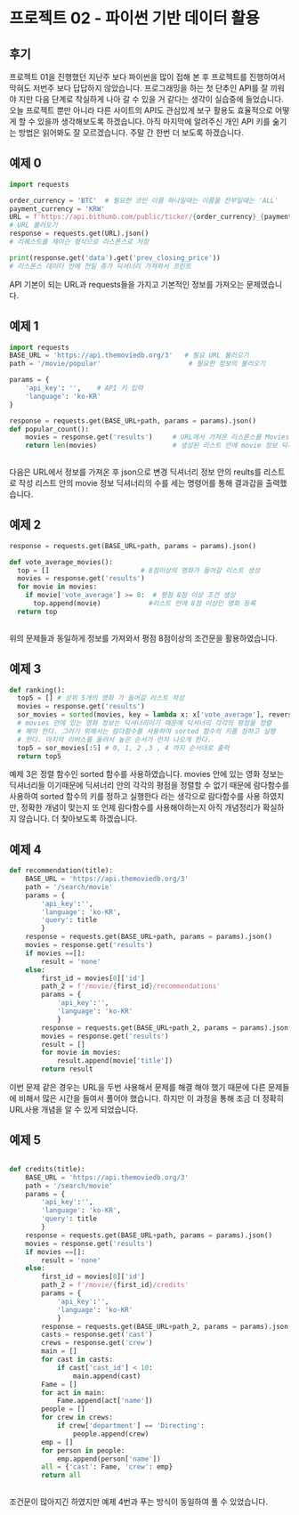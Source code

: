 # 프로젝트 02 - 파이썬 기반 데이터 활용

## 후기

 프로젝트 01을 진행했던 지난주 보다 파이썬을 많이 접해 본 후 프로젝트를 진행하여서 막혀도 저번주 보다 답답하지 않았습니다. 프로그래밍을 하는 첫 단추인 API를 잘 끼워야 지만 다음 단계로 착실하게 나아 갈 수 있을 거 같다는 생각이 실습중에 들었습니다. 오늘 프로젝트 뿐만 아니라 다른 사이트의 API도 관심있게 보구 활용도 효율적으로 어떻게 할 수 있을까 생각해보도록 하겠습니다. 아직 마지막에 알려주신 개인 API 키를 숢기는 방법은 읽어봐도 잘 모르겠습니다. 주말 간 한번 더 보도록 하겠습니다.



## 예제 0

``` python
import requests

order_currency = 'BTC'  # 필요한 코인 이름 하나일때는 이름을 전부일때는 'ALL'
payment_currency = 'KRW'
URL = f'https://api.bithumb.com/public/ticker/{order_currency}_{payment_currency}'
# URL 불러오기
response = requests.get(URL).json()
# 리퀘스트를 제이슨 형식으로 리스폰스로 저장

print(response.get('data').get('prev_closing_price'))
# 리스폰스 데이터 안에 전일 종가 딕셔너리 가져와서 프린트
```

API 기본이 되는 URL과 requests들을 가지고 기본적인 정보를 가져오는 문제였습니다.



## 예제 1

```python
import requests
BASE_URL = 'https://api.themoviedb.org/3'   # 필요 URL 불러오기
path = '/movie/popular'                      # 필요한 정보의 불러오기

params = {
    'api_key': '',    # API 키 입력
    'language': 'ko-KR'
}

response = requests.get(BASE_URL+path, params = params).json()
def popular_count():
    movies = response.get('results')     # URL에서 가져온 리스폰스를 Movies 라는 리스트로 생성
    return len(movies)                   # 생성된 리스트 안에 movie 정보 딕셔너리의 객체의 개수
   
```

다음은 URL에서 정보를 가져온 후 json으로 변경 딕셔너리 정보 안의 reults를 리스트로 작성 리스트 안의 movie 정보 딕셔너리의 수를 세는 명령어를 통해 결과갑을 출력했습니다.

## 예제 2

```python
response = requests.get(BASE_URL+path, params = params).json()

def vote_average_movies():
  top = []                       # 8점이상의 영화가 들어갈 리스트 생성
  movies = response.get('results')
  for movie in movies:
    if movie['vote_average'] >= 8:  # 평점 8점 이상 조건 생성
      top.append(movie)            #리스트 안에 8점 이상인 영화 등록
  return top
    
```

위의 문제들과 동일하게 정보를 가져와서 평점 8점이상의 조건문을 활용하였습니다.

## 예제 3

```python
def ranking():
  top5 = [] # 상위 5개의 영화 가 들어갈 리스트 작성
  movies = response.get('results')
  sor_movies = sorted(movies, key = lambda x: x['vote_average'], reverse = True)
  # movies 안에 있는 영화 정보는 딕셔너리이기 때문에 딕셔너리 각각의 평점을 정렬
  # 해야 한다. 그러기 위해서는 람다함수를 사용하여 sorted 함수의 키를 정하고 실행
  # 한다. 마지막 리버스를 돌려서 높은 순서가 먼저 나오게 한다.
  top5 = sor_movies[:5] # 0, 1, 2 ,3 , 4 까지 순서대로 출력
  return top5
```

예제 3은 정렬 함수인 sorted 함수를 사용하였습니다.  movies 안에 있는 영화 정보는 딕셔너리들 이기때문에 딕셔너리 안의 각각의 평점을 정렬할 수 없기 때문에 람다함수를 사용하여 sorted 함수의 키를 정하고 실행한다 라는 생각으로 람다함수를 사용 하였지만, 정확한 개념이 맞는지 또 언제 람다함수를 사용해야하는지 아직 개념정리가 확실하지 않습니다. 더 찾아보도록 하겠습니다.

## 예제 4

```python
def recommendation(title):
    BASE_URL = 'https://api.themoviedb.org/3'
    path = '/search/movie'
    params = {
        'api_key':'',
        'language': 'ko-KR',
        'query': title
        }
    response = requests.get(BASE_URL+path, params = params).json()
    movies = response.get('results')
    if movies ==[]:
        result = 'none'
    else:
        first_id = movies[0]['id']
        path_2 = f'/movie/{first_id}/recommendations'
        params = {
            'api_key':'',
            'language': 'ko-KR'
            }
        response = requests.get(BASE_URL+path_2, params = params).json()
        movies = response.get('results')
        result = []
        for movie in movies:
            result.append(movie['title'])
        return result  

```

이번 문제 같은 경우는 URL을 두번 사용해서 문제를 해결 해야 했기 때문에 다른 문제들에 비해서 많은 시간을 들여서 풀어야 했습니다. 하지만 이 과정을 통해 조금 더 정확히 URL사용 개념을 알 수 있게 되었습니다.



## 예제 5

```python

def credits(title):
    BASE_URL = 'https://api.themoviedb.org/3'
    path = '/search/movie'
    params = {
        'api_key':'',
        'language': 'ko-KR',
        'query': title
        }
    response = requests.get(BASE_URL+path, params = params).json()
    movies = response.get('results')
    if movies ==[]:
        result = 'none'
    else:
        first_id = movies[0]['id']
        path_2 = f'/movie/{first_id}/credits'
        params = {
            'api_key':'',
            'language': 'ko-KR'
            }
        response = requests.get(BASE_URL+path_2, params = params).json()
        casts = response.get('cast')
        crews = response.get('crew')
        main = []
        for cast in casts:
            if cast['cast_id'] < 10:
                main.append(cast)
        Fame = []
        for act in main:
            Fame.append(act['name'])
        people = []
        for crew in crews:
            if crew['department'] == 'Directing':
                people.append(crew)
        emp = []
        for person in people:
            emp.append(person['name'])
        all = {'cast': Fame, 'crew': emp}
        return all
        
```

조건문이 많아지긴 하였지만 예제 4번과 푸는 방식이 동일하여 풀 수 있었습니다.

  # 